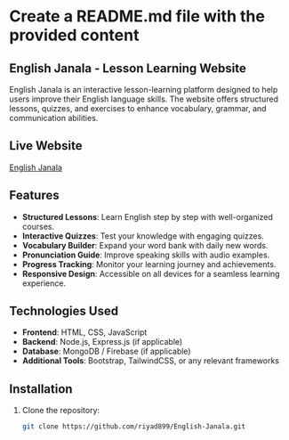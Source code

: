 # Create a README.md file with the provided content

## English Janala - Lesson Learning Website

English Janala is an interactive lesson-learning platform designed to help users improve their English language skills. The website offers structured lessons, quizzes, and exercises to enhance vocabulary, grammar, and communication abilities.

## Live Website
[English Janala](https://riyad899.github.io/English-Janala/)

## Features
- **Structured Lessons**: Learn English step by step with well-organized courses.
- **Interactive Quizzes**: Test your knowledge with engaging quizzes.
- **Vocabulary Builder**: Expand your word bank with daily new words.
- **Pronunciation Guide**: Improve speaking skills with audio examples.
- **Progress Tracking**: Monitor your learning journey and achievements.
- **Responsive Design**: Accessible on all devices for a seamless learning experience.

## Technologies Used
- **Frontend**: HTML, CSS, JavaScript
- **Backend**: Node.js, Express.js (if applicable)
- **Database**: MongoDB / Firebase (if applicable)
- **Additional Tools**: Bootstrap, TailwindCSS, or any relevant frameworks

## Installation
1. Clone the repository:
   ```bash
   git clone https://github.com/riyad899/English-Janala.git
